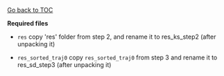 [Go back to TOC](../../../../README.md)

**Required files**

* `res`
 copy 'res' folder from step 2, and rename it to res_ks_step2 (after unpacking it)

* `res_sorted_traj0`
 copy `res_sorted_traj0` from step 3 and rename it to res_sd_step3 (after unpacking it)

